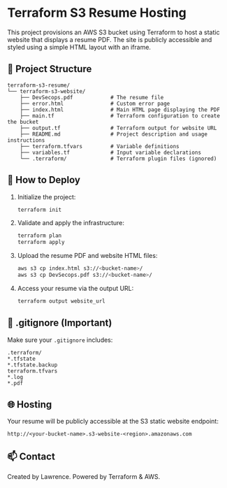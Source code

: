 # Terraform S3 Resume Hosting

This project provisions an AWS S3 bucket using Terraform to host a static website that displays a resume PDF. The site is publicly accessible and styled using a simple HTML layout with an iframe.

## 🔧 Project Structure

```
terraform-s3-resume/
└── terraform-s3-website/
    ├── DevSecops.pdf            # The resume file
    ├── error.html               # Custom error page
    ├── index.html               # Main HTML page displaying the PDF
    ├── main.tf                  # Terraform configuration to create the bucket
    ├── output.tf                # Terraform output for website URL
    ├── README.md                # Project description and usage instructions
    ├── terraform.tfvars         # Variable definitions
    ├── variables.tf             # Input variable declarations
    └── .terraform/              # Terraform plugin files (ignored)
```

## 🚀 How to Deploy

1. Initialize the project:
    ```bash
    terraform init
    ```

2. Validate and apply the infrastructure:
    ```bash
    terraform plan
    terraform apply
    ```

3. Upload the resume PDF and website HTML files:
    ```bash
    aws s3 cp index.html s3://<bucket-name>/
    aws s3 cp DevSecops.pdf s3://<bucket-name>/
    ```

4. Access your resume via the output URL:
    ```bash
    terraform output website_url
    ```

## 🧾 .gitignore (Important)

Make sure your `.gitignore` includes:

```
.terraform/
*.tfstate
*.tfstate.backup
terraform.tfvars
*.log
*.pdf
```

## 🌐 Hosting

Your resume will be publicly accessible at the S3 static website endpoint:

```
http://<your-bucket-name>.s3-website-<region>.amazonaws.com
```

## 📫 Contact

Created by Lawrence. Powered by Terraform & AWS.
